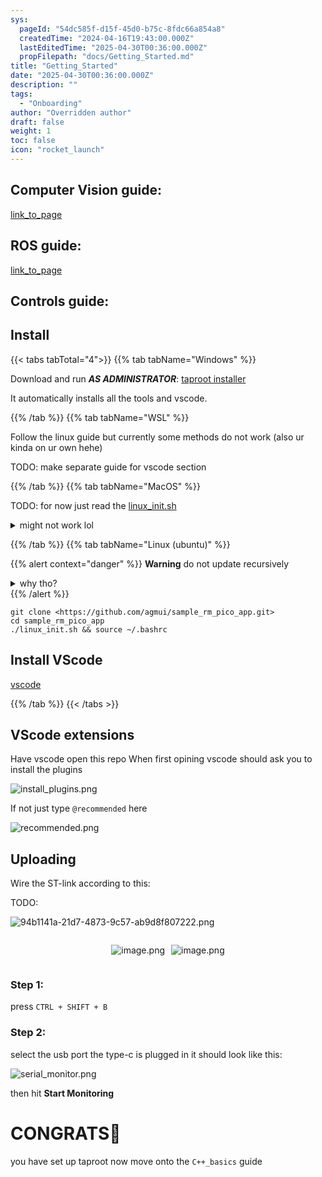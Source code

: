 ```yaml
---
sys:
  pageId: "54dc585f-d15f-45d0-b75c-8fdc66a854a8"
  createdTime: "2024-04-16T19:43:00.000Z"
  lastEditedTime: "2025-04-30T00:36:00.000Z"
  propFilepath: "docs/Getting_Started.md"
title: "Getting_Started"
date: "2025-04-30T00:36:00.000Z"
description: ""
tags:
  - "Onboarding"
author: "Overridden author"
draft: false
weight: 1
toc: false
icon: "rocket_launch"
---
```


## Computer Vision guide:

[link_to_page](86d45bc0-388b-4d26-8848-44f255f73d0e)

## ROS guide:

[link_to_page](3c76c1de-ec8f-46d6-8b0a-294005edc2d5)

## Controls guide:

## Install

{{< tabs tabTotal="4">}}
{{% tab tabName="Windows" %}}

Download and run _**AS ADMINISTRATOR**_: [taproot installer](https://github.com/Thornbots/TeachingFreshies/releases/tag/1.0)

It automatically installs all the tools and vscode.

{{% /tab %}}
{{% tab tabName="WSL" %}}

Follow the linux guide but currently some methods do not work (also ur kinda on ur own hehe)

TODO: make separate guide for vscode section

{{% /tab %}}
{{% tab tabName="MacOS" %}}

TODO: for now just read the [linux_init.sh](https://github.com/agmui/sample_rm_pico_app/blob/main/linux_init.sh)

<details>
<summary>might not work lol</summary>

`brew install libusb pkg-config`

Next install: [vscode](https://code.visualstudio.com/Download)

</details>

{{% /tab %}}
{{% tab tabName="Linux (ubuntu)" %}}

{{% alert context="danger" %}}
**Warning** do not update recursively
<details>
<summary>why tho?</summary>
There are some submodules that may go on for a while (like tinyusb) and I highly
recommend you don't need to get them.
If you want to see what submodules I update just look in `linux_init.sh`
</details>
{{% /alert %}}

```shell
git clone <https://github.com/agmui/sample_rm_pico_app.git>
cd sample_rm_pico_app
./linux_init.sh && source ~/.bashrc
```

## Install VScode

[vscode](https://code.visualstudio.com/Download)

{{% /tab %}}
{{< /tabs >}}

## VScode extensions

Have vscode open this repo
When first opining vscode should ask you to install the plugins

![install_plugins.png](https://prod-files-secure.s3.us-west-2.amazonaws.com/d518164a-d88e-44d1-a4ee-3adb3bd8bce0/89bd30f0-1825-4e77-867b-0a41ce370880/install_plugins.png?X-Amz-Algorithm=AWS4-HMAC-SHA256&X-Amz-Content-Sha256=UNSIGNED-PAYLOAD&X-Amz-Credential=ASIAZI2LB466WMYSM4AV%2F20250625%2Fus-west-2%2Fs3%2Faws4_request&X-Amz-Date=20250625T071056Z&X-Amz-Expires=3600&X-Amz-Security-Token=IQoJb3JpZ2luX2VjEEYaCXVzLXdlc3QtMiJGMEQCIEdSbSs7cmersM1FSaya69LWiwPIgSY3DXrV7MVIduYuAiBlZ8i6V0Y0xlMiZw%2FXwrftqBWFxG8pM7IpJN9oFqY8Eir%2FAwg%2FEAAaDDYzNzQyMzE4MzgwNSIMtHwckG1edRbTgEVQKtwDoX%2F8ZEnv3M8QJX7%2BinJK7o9A14NanWbi7GdRSRkLRfgRhyQGiEo%2By6SSKAvFprMO1Iq92dVKkU8pLyWUDtNCTKitUpTWXlFh089c5ufKUKtTix893No06dN7TPblYRn7ozJqvRBZJhH5%2FkHk6aJfe97IkPIBmtWdrJnESFmvZJ1VZwFEmsOeJmQDb1RD6TLa5p6PiqYza2JSBC66Z7I4JMcIbHWe%2B5lw16js01QKrYZX0PSURC1X1wEnHvCjGmhs3pXxaAEMskjIjzVuDiC%2B7l6D1cL9zgx2GLGZOPqZpGgjVNrPLUs9rDJwHnj%2BqyVp2X9YXhpTXM5As7OwXT7hNDav3UdVY5DKobyY9wH8MTXJyy8xBGEygjDVw1RAaYd3yEDUxaUKM2MzA2LaHXmZmwCPwXZh7c5Ntf9gZUEUT6499jBvrC8yPJi7ZRD3Pb6Xy423G0aL1DFKpo2Ds7yAds%2BuSIDOrVsc8Zgv4BIbA3GDtCv9ArHmz4IFEyFgce0dwj9jGrOCO1oCMsJiW6RPAo%2BLIjPYI85YovQVXSWlLUOqIsLQNe5NVIlAukRXXkDWULGmTl6l0gjts0RDap75P%2BIV364nqh9wD6UyPXbxMXXfGsrgM0u9r5651wIwt6fuwgY6pgHBEhJ5EADVrSVFjZkB3XiAAwxi5QTgIFqCUhMLzsgOO2fnRPdx6s255rh9DZPN%2BliuDa6kJ3O9h0MiCQDkxEyCuzT%2FqUVYxel0DB6rz4rP7U9uj4YEpjNHtCUCoHxScit51hBJ2lXPRaCTlOJ%2FWJ7B7dgTPf5HBlThkzLiuS%2BhLAcD0ZsBMpYQvwtSXZLSlnTgMCB4QbDE0bNAHR9MF3CGrq%2Fzioy1&X-Amz-Signature=2b8a524f4408f219bd65745262b8712ec3a4d9685adeda7ca091010431e15efb&X-Amz-SignedHeaders=host&x-amz-checksum-mode=ENABLED&x-id=GetObject)

If not just type `@recommended` here  

![recommended.png](https://prod-files-secure.s3.us-west-2.amazonaws.com/d518164a-d88e-44d1-a4ee-3adb3bd8bce0/61e661e9-5d85-4dfc-be0d-8d2097a5e793/recommended.png?X-Amz-Algorithm=AWS4-HMAC-SHA256&X-Amz-Content-Sha256=UNSIGNED-PAYLOAD&X-Amz-Credential=ASIAZI2LB466WMYSM4AV%2F20250625%2Fus-west-2%2Fs3%2Faws4_request&X-Amz-Date=20250625T071056Z&X-Amz-Expires=3600&X-Amz-Security-Token=IQoJb3JpZ2luX2VjEEYaCXVzLXdlc3QtMiJGMEQCIEdSbSs7cmersM1FSaya69LWiwPIgSY3DXrV7MVIduYuAiBlZ8i6V0Y0xlMiZw%2FXwrftqBWFxG8pM7IpJN9oFqY8Eir%2FAwg%2FEAAaDDYzNzQyMzE4MzgwNSIMtHwckG1edRbTgEVQKtwDoX%2F8ZEnv3M8QJX7%2BinJK7o9A14NanWbi7GdRSRkLRfgRhyQGiEo%2By6SSKAvFprMO1Iq92dVKkU8pLyWUDtNCTKitUpTWXlFh089c5ufKUKtTix893No06dN7TPblYRn7ozJqvRBZJhH5%2FkHk6aJfe97IkPIBmtWdrJnESFmvZJ1VZwFEmsOeJmQDb1RD6TLa5p6PiqYza2JSBC66Z7I4JMcIbHWe%2B5lw16js01QKrYZX0PSURC1X1wEnHvCjGmhs3pXxaAEMskjIjzVuDiC%2B7l6D1cL9zgx2GLGZOPqZpGgjVNrPLUs9rDJwHnj%2BqyVp2X9YXhpTXM5As7OwXT7hNDav3UdVY5DKobyY9wH8MTXJyy8xBGEygjDVw1RAaYd3yEDUxaUKM2MzA2LaHXmZmwCPwXZh7c5Ntf9gZUEUT6499jBvrC8yPJi7ZRD3Pb6Xy423G0aL1DFKpo2Ds7yAds%2BuSIDOrVsc8Zgv4BIbA3GDtCv9ArHmz4IFEyFgce0dwj9jGrOCO1oCMsJiW6RPAo%2BLIjPYI85YovQVXSWlLUOqIsLQNe5NVIlAukRXXkDWULGmTl6l0gjts0RDap75P%2BIV364nqh9wD6UyPXbxMXXfGsrgM0u9r5651wIwt6fuwgY6pgHBEhJ5EADVrSVFjZkB3XiAAwxi5QTgIFqCUhMLzsgOO2fnRPdx6s255rh9DZPN%2BliuDa6kJ3O9h0MiCQDkxEyCuzT%2FqUVYxel0DB6rz4rP7U9uj4YEpjNHtCUCoHxScit51hBJ2lXPRaCTlOJ%2FWJ7B7dgTPf5HBlThkzLiuS%2BhLAcD0ZsBMpYQvwtSXZLSlnTgMCB4QbDE0bNAHR9MF3CGrq%2Fzioy1&X-Amz-Signature=4be4b5c681068992a018b107efb76d89a43926f45f3b2b627d484db73a7e576a&X-Amz-SignedHeaders=host&x-amz-checksum-mode=ENABLED&x-id=GetObject)

## Uploading

Wire the ST-link according to this:

TODO:

![94b1141a-21d7-4873-9c57-ab9d8f807222.png](https://prod-files-secure.s3.us-west-2.amazonaws.com/d518164a-d88e-44d1-a4ee-3adb3bd8bce0/e5fad17d-ab82-4300-9f4c-505ab4b1202c/94b1141a-21d7-4873-9c57-ab9d8f807222.png?X-Amz-Algorithm=AWS4-HMAC-SHA256&X-Amz-Content-Sha256=UNSIGNED-PAYLOAD&X-Amz-Credential=ASIAZI2LB466WMYSM4AV%2F20250625%2Fus-west-2%2Fs3%2Faws4_request&X-Amz-Date=20250625T071056Z&X-Amz-Expires=3600&X-Amz-Security-Token=IQoJb3JpZ2luX2VjEEYaCXVzLXdlc3QtMiJGMEQCIEdSbSs7cmersM1FSaya69LWiwPIgSY3DXrV7MVIduYuAiBlZ8i6V0Y0xlMiZw%2FXwrftqBWFxG8pM7IpJN9oFqY8Eir%2FAwg%2FEAAaDDYzNzQyMzE4MzgwNSIMtHwckG1edRbTgEVQKtwDoX%2F8ZEnv3M8QJX7%2BinJK7o9A14NanWbi7GdRSRkLRfgRhyQGiEo%2By6SSKAvFprMO1Iq92dVKkU8pLyWUDtNCTKitUpTWXlFh089c5ufKUKtTix893No06dN7TPblYRn7ozJqvRBZJhH5%2FkHk6aJfe97IkPIBmtWdrJnESFmvZJ1VZwFEmsOeJmQDb1RD6TLa5p6PiqYza2JSBC66Z7I4JMcIbHWe%2B5lw16js01QKrYZX0PSURC1X1wEnHvCjGmhs3pXxaAEMskjIjzVuDiC%2B7l6D1cL9zgx2GLGZOPqZpGgjVNrPLUs9rDJwHnj%2BqyVp2X9YXhpTXM5As7OwXT7hNDav3UdVY5DKobyY9wH8MTXJyy8xBGEygjDVw1RAaYd3yEDUxaUKM2MzA2LaHXmZmwCPwXZh7c5Ntf9gZUEUT6499jBvrC8yPJi7ZRD3Pb6Xy423G0aL1DFKpo2Ds7yAds%2BuSIDOrVsc8Zgv4BIbA3GDtCv9ArHmz4IFEyFgce0dwj9jGrOCO1oCMsJiW6RPAo%2BLIjPYI85YovQVXSWlLUOqIsLQNe5NVIlAukRXXkDWULGmTl6l0gjts0RDap75P%2BIV364nqh9wD6UyPXbxMXXfGsrgM0u9r5651wIwt6fuwgY6pgHBEhJ5EADVrSVFjZkB3XiAAwxi5QTgIFqCUhMLzsgOO2fnRPdx6s255rh9DZPN%2BliuDa6kJ3O9h0MiCQDkxEyCuzT%2FqUVYxel0DB6rz4rP7U9uj4YEpjNHtCUCoHxScit51hBJ2lXPRaCTlOJ%2FWJ7B7dgTPf5HBlThkzLiuS%2BhLAcD0ZsBMpYQvwtSXZLSlnTgMCB4QbDE0bNAHR9MF3CGrq%2Fzioy1&X-Amz-Signature=b41ad0cc4eb5297c78eb7cb779407030d17d5b348314e5f03bc91f45ab48b0d4&X-Amz-SignedHeaders=host&x-amz-checksum-mode=ENABLED&x-id=GetObject)

<div style="display: flex;flex-direction: row; column-gap:10px; max-width: 630px;justify-content: center;">
<div>

![image.png](https://prod-files-secure.s3.us-west-2.amazonaws.com/d518164a-d88e-44d1-a4ee-3adb3bd8bce0/210ecb78-1116-4d7b-b9b7-2292f66fa2c2/image.png?X-Amz-Algorithm=AWS4-HMAC-SHA256&X-Amz-Content-Sha256=UNSIGNED-PAYLOAD&X-Amz-Credential=ASIAZI2LB4663OWCBOO4%2F20250625%2Fus-west-2%2Fs3%2Faws4_request&X-Amz-Date=20250625T071057Z&X-Amz-Expires=3600&X-Amz-Security-Token=IQoJb3JpZ2luX2VjEEYaCXVzLXdlc3QtMiJIMEYCIQCYg0R%2FgHEj2Thhq8S6UibQNQo2sl9X64V%2FrMKKk8miwgIhAM%2FjhjQzPRrfN5HUufUsFy0ceXdNjc2Rk0ST7ZVE7v1xKv8DCD8QABoMNjM3NDIzMTgzODA1IgyjK1%2BL47Wh%2ByLwXboq3ANCgh35%2FtCBwDCVy3LIz06qPFlOStf23a0hc%2FkkLjOVmCoFZuw3beOstl%2FCZnOAGbRHfyJNA7o99YoAGW7l42kjt4sczpHTc702GjK%2Fj9e1FoXFAuNDDatPzDzPe5M5svf3OVTkM28mVsI8OS%2B1bpoGHHpG345wRzMy1UuQwcGn55NdutEyGKzw4XFDfz45Z3uqiP4BlGFCgiVALDh2vO%2ByGgb6T%2F79hsAvP7h7eZKelDqiHcGSsnZ8yHc0vfPOIwrL9Hr7g%2FG7GsB%2F%2FKJXu7AvK2MPWLa%2BAMDxs4R8BMEb9rVCD%2FeGuBFpJSEUterHwHoXnAGn77wmv37MHQ3N2ci5VUZX6EmLeZtVseyQ%2BP2Kh%2FPS9fmFaT5v%2FOpZ5OM84Ofx8yhXu1vVC0zP67E6gkaloTH7naGe%2BPoT8jsv6IojtuO2oZ88MrdhvB%2B6TUyeL8ejOxZ6Cjdo%2FM3sQ9%2B%2BbPL5Oaen2nmjaEY4MeRQOneCrCV2M4M9VjppS7wePBrjeL%2BzAoW4vZmXoUO0Lw%2Bt3jZpjjK6qI7xp9KkrDvg38HIKkYrqlAl9yBGtF2EickEE5KzazYmKs%2BSUBKfrlaq8Wc4NWgxsg50h4RW6fP1PLDSPTls6ZCaMjj3q4%2BooDDZpe7CBjqkAeyFoxBM%2BbwNI8GJfxusrm19Q8UKT05C9I9QsrrGj0wdiXxoYfvFO6NJc0CWt6aMKGd3%2Fv9tTSBCvDiYF2cpVVAladKX%2Bf0ypK9GkN0eA1jIV9Xw6J1PYqBhk8G3xRrlMwGyYDmcCfiTpJBrp9TAah%2BJCuhEXQeAgbg164LZAOSAFSgQFTCHf9CF9EdujNChNiWPIpMb%2FpYstz9mI%2FedCSm%2FK6oU&X-Amz-Signature=d700afb93c16372061aa824a7eb733b40a9f9797bedf1ad9303a0d2b3400ea18&X-Amz-SignedHeaders=host&x-amz-checksum-mode=ENABLED&x-id=GetObject)

</div>
<div>

![image.png](https://prod-files-secure.s3.us-west-2.amazonaws.com/d518164a-d88e-44d1-a4ee-3adb3bd8bce0/33a0fd0f-8ca6-4a86-8e09-26e95ded1fff/image.png?X-Amz-Algorithm=AWS4-HMAC-SHA256&X-Amz-Content-Sha256=UNSIGNED-PAYLOAD&X-Amz-Credential=ASIAZI2LB466XDIUIWC2%2F20250625%2Fus-west-2%2Fs3%2Faws4_request&X-Amz-Date=20250625T071107Z&X-Amz-Expires=3600&X-Amz-Security-Token=IQoJb3JpZ2luX2VjEEcaCXVzLXdlc3QtMiJHMEUCIQC1X8TsLroN%2B0fA%2F1dfC36BCJKoI2RLlFraRe6vBqIyFAIgBEheG4V2S9HldYcyum9lFxZKuGY%2FDJx6kMHMZQu6GZYq%2FwMIQBAAGgw2Mzc0MjMxODM4MDUiDN2d2RcPSBcZFZyd7SrcA8EmLayL2A6qDwu5uaIfQ2X0M50niBHtrI5LpkDuc8Av5dBstVomBBbVz46dIO%2BdDMv0SWKvamx9fpYWqjPmzS6Q6nXyaLCJ3fTzlufrdwI0zJbC8dY1l3ft8gnCnkPN5FAyTvfSBKW0tElH0O8eEzsOK7bt9kAVSRynQA8d9qcz6muBUV3MrpN9OzJ4vD7z8926izU3PurpGEa4kBeHVkZkZgwN5ZhVlyo26skGLBOgqAOH2AFzfHjU%2FbGdpXxgkHFaL%2FKtHwCkzRlU%2FH9vnUW3malhFhXB%2BxfR9a1xWdL6yfeA6esacmKQj0fv4BUtD4QGVISdQlsy%2FiD5CObS43a4oWl%2FQuMJ5aeHvHZJ9gnZ30nEXQ7KgLt64hvWRbVP7D0fhxhVJPdqLHljxCeXI0vy6tYZb5Ey%2Bcgs%2BYYsh0BLX7bYdwl%2FFiliYqbC3bOkYgC%2FR%2F6xuJ5Y3buDXPGROqSxCNEL9L6r1S2qVuQmCkm4xneiS2Vjxg%2FXbE4PHSdpFmogA%2Bihwt%2B8ZyXX7M0nCsO5pd2sahym03Wg%2BzXgov%2FcMRS1pzQcMNEwquIo5JPwmhce18hz%2FeOJMCsEuFOCs1ASrhSbYJSNU84tbH3Uq6vPSLmWZ7irG7EmkZ4XMJSs7sIGOqUB6sFkSQ47b%2BN2SGvMo3J1r2UBaw%2BQI635VuRqdwcCCW%2FQqhqlbs%2BWOBZY8qKQo1HA8i8xwY0sJyv730prUTI3G1PTpjnqudrfcdg3nDiNsQzpcAZ%2BF8moocklI0vu4LtYNpRi4oEfmqErR4zTBlmyrKg9AKJhIrlU1UrGb7NoblppHyT2Ode3AGfVz3cDM1u5rzaOQt9LEZB%2BbMDCXqg%2BGEDUdPgf&X-Amz-Signature=855577dcf548a013720bd7ec4e57758c8ce539a93790beebc38affc408f21ec9&X-Amz-SignedHeaders=host&x-amz-checksum-mode=ENABLED&x-id=GetObject)

</div>
</div>

### Step 1:

press `CTRL + SHIFT + B`

### Step 2:

select the usb port the type-c is plugged in it should look like this:

![serial_monitor.png](https://prod-files-secure.s3.us-west-2.amazonaws.com/d518164a-d88e-44d1-a4ee-3adb3bd8bce0/f03f4774-05d4-4393-b6a0-d5efb6d315ab/serial_monitor.png?X-Amz-Algorithm=AWS4-HMAC-SHA256&X-Amz-Content-Sha256=UNSIGNED-PAYLOAD&X-Amz-Credential=ASIAZI2LB466WMYSM4AV%2F20250625%2Fus-west-2%2Fs3%2Faws4_request&X-Amz-Date=20250625T071056Z&X-Amz-Expires=3600&X-Amz-Security-Token=IQoJb3JpZ2luX2VjEEYaCXVzLXdlc3QtMiJGMEQCIEdSbSs7cmersM1FSaya69LWiwPIgSY3DXrV7MVIduYuAiBlZ8i6V0Y0xlMiZw%2FXwrftqBWFxG8pM7IpJN9oFqY8Eir%2FAwg%2FEAAaDDYzNzQyMzE4MzgwNSIMtHwckG1edRbTgEVQKtwDoX%2F8ZEnv3M8QJX7%2BinJK7o9A14NanWbi7GdRSRkLRfgRhyQGiEo%2By6SSKAvFprMO1Iq92dVKkU8pLyWUDtNCTKitUpTWXlFh089c5ufKUKtTix893No06dN7TPblYRn7ozJqvRBZJhH5%2FkHk6aJfe97IkPIBmtWdrJnESFmvZJ1VZwFEmsOeJmQDb1RD6TLa5p6PiqYza2JSBC66Z7I4JMcIbHWe%2B5lw16js01QKrYZX0PSURC1X1wEnHvCjGmhs3pXxaAEMskjIjzVuDiC%2B7l6D1cL9zgx2GLGZOPqZpGgjVNrPLUs9rDJwHnj%2BqyVp2X9YXhpTXM5As7OwXT7hNDav3UdVY5DKobyY9wH8MTXJyy8xBGEygjDVw1RAaYd3yEDUxaUKM2MzA2LaHXmZmwCPwXZh7c5Ntf9gZUEUT6499jBvrC8yPJi7ZRD3Pb6Xy423G0aL1DFKpo2Ds7yAds%2BuSIDOrVsc8Zgv4BIbA3GDtCv9ArHmz4IFEyFgce0dwj9jGrOCO1oCMsJiW6RPAo%2BLIjPYI85YovQVXSWlLUOqIsLQNe5NVIlAukRXXkDWULGmTl6l0gjts0RDap75P%2BIV364nqh9wD6UyPXbxMXXfGsrgM0u9r5651wIwt6fuwgY6pgHBEhJ5EADVrSVFjZkB3XiAAwxi5QTgIFqCUhMLzsgOO2fnRPdx6s255rh9DZPN%2BliuDa6kJ3O9h0MiCQDkxEyCuzT%2FqUVYxel0DB6rz4rP7U9uj4YEpjNHtCUCoHxScit51hBJ2lXPRaCTlOJ%2FWJ7B7dgTPf5HBlThkzLiuS%2BhLAcD0ZsBMpYQvwtSXZLSlnTgMCB4QbDE0bNAHR9MF3CGrq%2Fzioy1&X-Amz-Signature=d2632a17b395fa13b05c5f55d50de9a23efb889b3f568c901ef9cb60d0825da5&X-Amz-SignedHeaders=host&x-amz-checksum-mode=ENABLED&x-id=GetObject)

then hit **Start Monitoring**

# CONGRATS🎉

you have set up taproot now move onto the `C++_basics` guide
